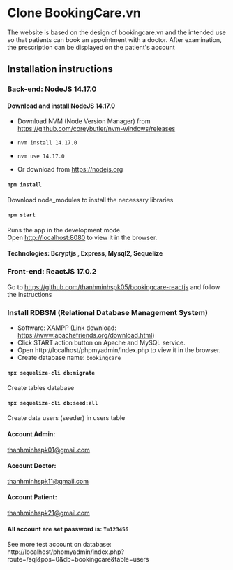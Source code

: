 # Clone BookingCare.vn

The website is based on the design of bookingcare.vn and the intended use so that patients can book an appointment with a doctor. After examination, the prescription can be displayed on the patient's account

## Installation instructions

### Back-end: NodeJS 14.17.0

#### Download and install NodeJS 14.17.0

-   Download NVM (Node Version Manager) from https://github.com/coreybutler/nvm-windows/releases
-   `nvm install 14.17.0`
-   `nvm use 14.17.0`

-   Or download from https://nodejs.org

#### `npm install`

Download node_modules to install the necessary libraries

#### `npm start`

Runs the app in the development mode.<br>
Open [http://localhost:8080](http://localhost:8080) to view it in the browser.

#### Technologies: Bcryptjs , Express, Mysql2, Sequelize

### Front-end: ReactJS 17.0.2

Go to https://github.com/thanhminhspk05/bookingcare-reactjs and follow the instructions

### Install RDBSM (Relational Database Management System)

-   Software: XAMPP (Link download: https://www.apachefriends.org/download.html)
-   Click START action button on Apache and MySQL service.
-   Open http://localhost/phpmyadmin/index.php to view it in the browser.
-   Create database name: `bookingcare`

#### `npx sequelize-cli db:migrate`

Create tables database

#### `npx sequelize-cli db:seed:all`

Create data users (seeder) in users table

#### Account Admin:

thanhminhspk01@gmail.com

#### Account Doctor:

thanhminhspk11@gmail.com

#### Account Patient:

thanhminhspk21@gmail.com

#### All account are set password is: `Tm123456`

See more test account on database:
http://localhost/phpmyadmin/index.php?route=/sql&pos=0&db=bookingcare&table=users
